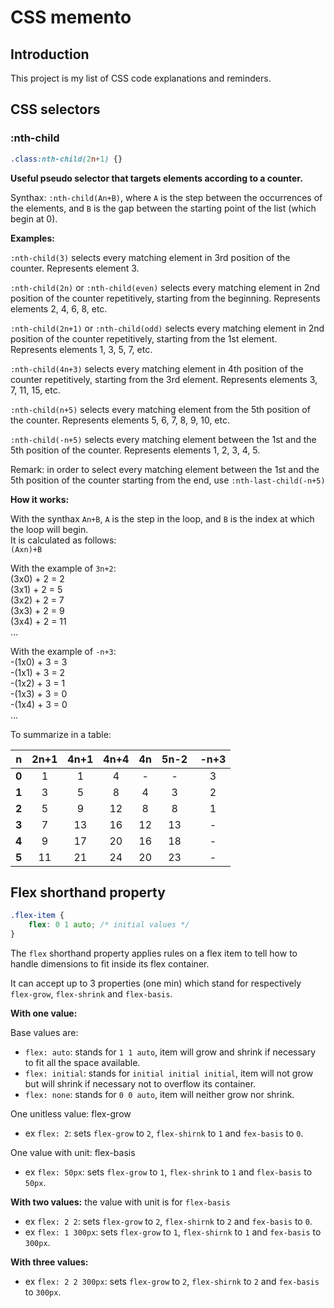 CSS memento
===========

Introduction
------------

This project is my list of CSS code explanations and reminders.

CSS selectors
---------------

### :nth-child

```css
.class:nth-child(2n+1) {}
```

**Useful pseudo selector that targets elements according to a counter.**

Synthax: `:nth-child(An+B)`, where `A` is the step between the occurrences 
of the elements, and `B` is the gap between the starting point of the list (which begin at 0).

**Examples:** 

`:nth-child(3)` selects every matching element in 3rd position of the counter. Represents element 3.

`:nth-child(2n)` or `:nth-child(even)` selects every matching element in 2nd position of the counter repetitively,
starting from the beginning. Represents elements 2, 4, 6, 8, etc.

`:nth-child(2n+1)` or `:nth-child(odd)` selects every matching element in 2nd position of the counter repetitively,
starting from the 1st element. Represents elements 1, 3, 5, 7, etc.

`:nth-child(4n+3)` selects every matching element in 4th position of the counter repetitively,
starting from the 3rd element. Represents elements 3, 7, 11, 15, etc.

`:nth-child(n+5)` selects every matching element from the 5th position of the counter. Represents 
elements 5, 6, 7, 8, 9, 10, etc.

`:nth-child(-n+5)` selects every matching element between the 1st and the 5th position of the counter. Represents 
elements 1, 2, 3, 4, 5.

Remark: in order to select every matching element between the 1st and the 5th position of the counter starting from 
the end, use `:nth-last-child(-n+5)`

**How it works:** 

With the synthax `An+B`, `A` is the step in the loop, and `B` is the index at which 
the loop will begin.  
It is calculated as follows:  
`(Axn)+B`

With the example of `3n+2`:  
(3x0) + 2 = 2  
(3x1) + 2 = 5  
(3x2) + 2 = 7  
(3x3) + 2 = 9  
(3x4) + 2 = 11  
...

With the example of `-n+3`:  
-(1x0) + 3 = 3  
-(1x1) + 3 = 2  
-(1x2) + 3 = 1  
-(1x3) + 3 = 0  
-(1x4) + 3 = 0  
...

To summarize in a table:  

| n         | 2n+1      | 4n+1      | 4n+4      | 4n        | 5n-2      | -n+3      |
|:---------:|:---------:|:---------:|:---------:|:---------:|:---------:|:---------:|
| **0**     | 1         | 1         | 4         | -         | -         | 3         |
| **1**     | 3         | 5         | 8         | 4         | 3         | 2         |
| **2**     | 5         | 9         | 12        | 8         | 8         | 1         |
| **3**     | 7         | 13        | 16        | 12        | 13        | -         |
| **4**     | 9         | 17        | 20        | 16        | 18        | -         |
| **5**     | 11        | 21        | 24        | 20        | 23        | -         |


Flex shorthand property
-----------------------

```css
.flex-item {
    flex: 0 1 auto; /* initial values */
}
```

The `flex` shorthand property applies rules on a flex item to tell how to handle dimensions
to fit inside its flex container.

It can accept up to 3 properties (one min) which stand for respectively `flex-grow`, `flex-shrink` and `flex-basis`.

**With one value:**

Base values are:  
- `flex: auto`: stands for `1 1 auto`, item will grow and shrink if necessary to fit all the space available.
- `flex: initial`: stands for `initial initial initial`, item will not grow but will shrink if necessary not to overflow its
container.
- `flex: none`: stands for `0 0 auto`, item will neither grow nor shrink.

One unitless value: flex-grow
- ex `flex: 2`: sets `flex-grow` to `2`, `flex-shirnk` to `1` and `fex-basis` to `0`.

One value with unit: flex-basis  
- ex `flex: 50px`: sets `flex-grow` to `1`, `flex-shrink` to `1` and `flex-basis` to `50px`.

**With two values:** the value with unit is for `flex-basis`
- ex `flex: 2 2`: sets `flex-grow` to `2`, `flex-shirnk` to `2` and `fex-basis` to `0`.
- ex `flex: 1 300px`: sets `flex-grow` to `1`, `flex-shirnk` to `1` and `fex-basis` to `300px`.

**With three values:**
- ex `flex: 2 2 300px`: sets `flex-grow` to `2`, `flex-shirnk` to `2` and `fex-basis` to `300px`.

